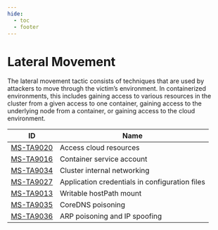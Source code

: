 ```yaml
---
hide:
  - toc
  - footer
---
```


# Lateral Movement

The lateral movement tactic consists of techniques that are used by attackers to move through the victim’s environment. In containerized environments, this includes gaining access to various resources in the cluster from a given access to one container, gaining access to the underlying node from a container, or gaining access to the cloud environment.

|ID|Name|
|--|----|
|[MS-TA9020](../../techniques/Access%20cloud%20resources.md)|Access cloud resources|
|[MS-TA9016](../../techniques/container%20service%20account.md)|Container service account|
|[MS-TA9034](../../techniques/Cluster%20internal%20networking.md)|Cluster internal networking|
|[MS-TA9027](../../techniques/Application%20credentials%20in%20configuration%20files.md)|Application credentials in configuration files|
|[MS-TA9013](../../techniques/Writable%20hostPath%20mount.md)|Writable hostPath mount|
|[MS-TA9035](../../techniques/CoreDNS%20poisoning.md)|CoreDNS poisoning|
|[MS-TA9036](../../techniques/ARP%20poisoning%20and%20IP%20spoofing.md)|ARP poisoning and IP spoofing|
